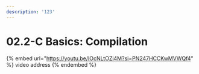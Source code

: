 ```yaml
---
description: '123'
---
```


# 02.2-C Basics: Compilation

{% embed url="https://youtu.be/IOcNLtOZi4M?si=PN247HCCKwMVWQf4" %}
video address
{% endembed %}
